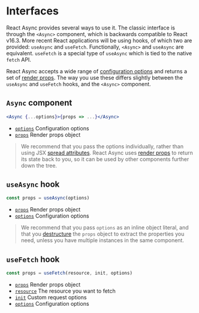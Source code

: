 # Interfaces

React Async provides several ways to use it. The classic interface is through the `<Async>` component, which is
backwards compatible to React v16.3. More recent React applications will be using hooks, of which two are provided:
`useAsync` and `useFetch`. Functionally, `<Async>` and `useAsync` are equivalent. `useFetch` is a special type of `useAsync` which is tied to the native `fetch` API.

React Async accepts a wide range of [configuration options](options.md) and returns a set of [render props](props.md).
The way you use these differs slightly between the `useAsync` and `useFetch` hooks, and the `<Async>` component.

## `Async` component

```jsx
<Async {...options}>{props => ...}</Async>
```

- [`options`](options.md) Configuration options
- [`props`](props.md) Render props object

> We recommend that you pass the options individually, rather than using JSX [spread attributes]. React Async uses
> [render props] to return its state back to you, so it can be used by other components further down the tree.

[spread attributes]: https://reactjs.org/docs/jsx-in-depth.html#spread-attributes
[render props]: https://reactjs.org/docs/render-props.html

## `useAsync` hook

```js
const props = useAsync(options)
```

- [`props`](props.md) Render props object
- [`options`](options.md) Configuration options

> We recommend that you pass `options` as an inline object literal, and that you [destructure] the `props` object to
> extract the properties you need, unless you have multiple instances in the same component.

[destructure]: https://developer.mozilla.org/en-US/docs/Web/JavaScript/Reference/Operators/Destructuring_assignment#Object_destructuring

## `useFetch` hook

```js
const props = useFetch(resource, init, options)
```

- [`props`](props.md) Render props object
- [`resource`][fetch api] The resource you want to fetch
- [`init`][fetch api] Custom request options
- [`options`](options.md) Configuration options

[fetch api]: https://developer.mozilla.org/en-US/docs/Web/API/WindowOrWorkerGlobalScope/fetch#Syntax
